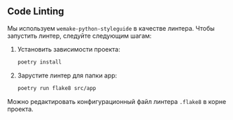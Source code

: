 ## Code Linting

Мы используем `wemake-python-styleguide` в качестве линтера. Чтобы запустить линтер, следуйте следующим шагам:

1. Установить зависимости проекта:

    ```bash
    poetry install
    ```

2. Зарустите линтер для папки app:

    ```bash
    poetry run flake8 src/app
    ```

Можно редактировать конфигурационный файл линтера `.flake8` в корне проекта.
